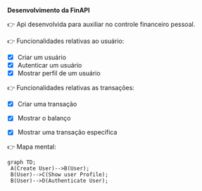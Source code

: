 **Desenvolvimento da FinAPI**

:point_right: Api desenvolvida para auxiliar no controle financeiro pessoal.

:point_right: Funcionalidades relativas ao usuário:

- [x] Criar um usuário
- [x] Autenticar um usuário
- [x] Mostrar perfil de um usuário

:point_right: Funcionalidades relativas as transações:

- [x] Criar uma transação
- [x] Mostrar o balanço
- [x] Mostrar uma transação específica


:point_right: Mapa mental:

   ```mermaid
   graph TD;
    A(Create User)-->B(User);
    B(User)-->C(Show user Profile);
    B(User)-->D(Authenticate User);
  ```




